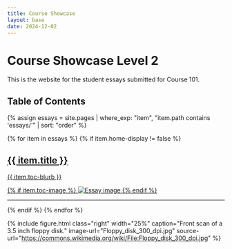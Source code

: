 ```yaml
---
title: Course Showcase
layout: base
date: 2024-12-02
---
```



# Course Showcase Level 2

This is the website for the student essays submitted for Course 101.

## Table of Contents

{% assign essays = site.pages | where_exp: "item", "item.path contains 'essays/'" | sort: "order" %}
<div class="container">
  <div class="cards">
    {% for item in essays %}
      {% if item.home-display != false %}
        <a href="{{ site.baseurl }}{{ item.url }}">
          <div class="row">
            <div class="col-md-8">
              <h2>{{ item.title }}</h2>
              <p>{{ item.toc-blurb }}</p>
            </div>
            {% if item.toc-image %}
              <img class="col-md-4 d-sm-none d-md-block" src="{{ site.baseurl }}/essays/images/{{ item.toc-image }}" alt="Essay image"/>
            {% endif %}
          </div>
        </a>
        <hr>
      {% endif %}
    {% endfor %}
  </div>
</div>


{% include figure.html 
  class="right" 
  width="25%" 
  caption="Front scan of a 3.5 inch floppy disk." 
  image-url="Floppy_disk_300_dpi.jpg" 
  source-url="https://commons.wikimedia.org/wiki/File:Floppy_disk_300_dpi.jpg"
%}



